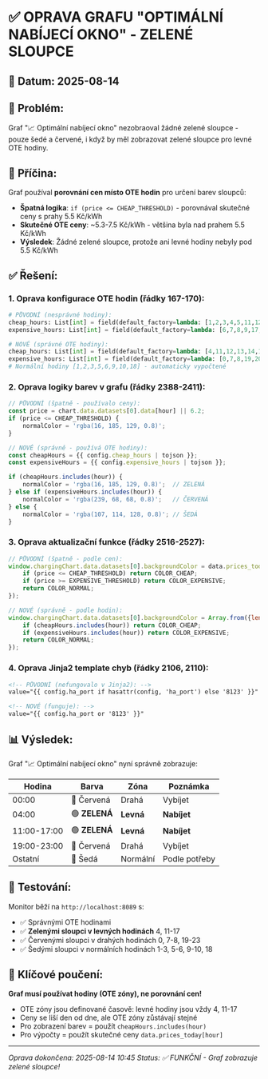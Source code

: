 # ✅ OPRAVA GRAFU "OPTIMÁLNÍ NABÍJECÍ OKNO" - ZELENÉ SLOUPCE

## 📅 Datum: 2025-08-14

## 🎯 Problém:
Graf "📈 Optimální nabíjecí okno" nezobraoval žádné zelené sloupce - pouze šedé a červené, i když by měl zobrazovat zelené sloupce pro levné OTE hodiny.

## 🔧 Příčina:
Graf používal **porovnání cen místo OTE hodin** pro určení barev sloupců:
- **Špatná logika**: `if (price <= CHEAP_THRESHOLD)` - porovnával skutečné ceny s prahy 5.5 Kč/kWh
- **Skutečné OTE ceny**: ~5.3-7.5 Kč/kWh - většina byla nad prahem 5.5 Kč/kWh
- **Výsledek**: Žádné zelené sloupce, protože ani levné hodiny nebyly pod 5.5 Kč/kWh

## ✅ Řešení:

### 1. **Oprava konfigurace OTE hodin** (řádky 167-170):
```python
# PŮVODNÍ (nesprávné hodiny):
cheap_hours: List[int] = field(default_factory=lambda: [1,2,3,4,5,11,12,13,14,15,16])
expensive_hours: List[int] = field(default_factory=lambda: [6,7,8,9,17,18,19])

# NOVÉ (správné OTE hodiny):
cheap_hours: List[int] = field(default_factory=lambda: [4,11,12,13,14,15,16,17])  # Zelené - levné hodiny
expensive_hours: List[int] = field(default_factory=lambda: [0,7,8,19,20,21,22,23])  # Červené - drahé hodiny
# Normální hodiny [1,2,3,5,6,9,10,18] - automaticky vypočtené
```

### 2. **Oprava logiky barev v grafu** (řádky 2388-2411):
```javascript
// PŮVODNÍ (špatně - používalo ceny):
const price = chart.data.datasets[0].data[hour] || 6.2;
if (price <= CHEAP_THRESHOLD) {
    normalColor = 'rgba(16, 185, 129, 0.8)';
}

// NOVÉ (správně - používá OTE hodiny):
const cheapHours = {{ config.cheap_hours | tojson }};
const expensiveHours = {{ config.expensive_hours | tojson }};

if (cheapHours.includes(hour)) {
    normalColor = 'rgba(16, 185, 129, 0.8)';  // ZELENÁ
} else if (expensiveHours.includes(hour)) {
    normalColor = 'rgba(239, 68, 68, 0.8)';   // ČERVENÁ
} else {
    normalColor = 'rgba(107, 114, 128, 0.8)'; // ŠEDÁ
}
```

### 3. **Oprava aktualizační funkce** (řádky 2516-2527):
```javascript
// PŮVODNÍ (špatně - podle cen):
window.chargingChart.data.datasets[0].backgroundColor = data.prices_today.map(price => {
    if (price <= CHEAP_THRESHOLD) return COLOR_CHEAP;
    if (price >= EXPENSIVE_THRESHOLD) return COLOR_EXPENSIVE;
    return COLOR_NORMAL;
});

// NOVÉ (správně - podle hodin):
window.chargingChart.data.datasets[0].backgroundColor = Array.from({length: 24}, (_, hour) => {
    if (cheapHours.includes(hour)) return COLOR_CHEAP;
    if (expensiveHours.includes(hour)) return COLOR_EXPENSIVE;
    return COLOR_NORMAL;
});
```

### 4. **Oprava Jinja2 template chyb** (řádky 2106, 2110):
```html
<!-- PŮVODNÍ (nefungovalo v Jinja2): -->
value="{{ config.ha_port if hasattr(config, 'ha_port') else '8123' }}"

<!-- NOVÉ (funguje): -->
value="{{ config.ha_port or '8123' }}"
```

## 📊 Výsledek:

Graf "📈 Optimální nabíjecí okno" nyní správně zobrazuje:

| Hodina | Barva | Zóna | Poznámka |
|--------|-------|------|----------|
| 00:00 | 🔴 Červená | Drahá | Vybíjet |
| 04:00 | 🟢 **ZELENÁ** | **Levná** | **Nabíjet** |
| 11:00-17:00 | 🟢 **ZELENÁ** | **Levná** | **Nabíjet** |
| 19:00-23:00 | 🔴 Červená | Drahá | Vybíjet |
| Ostatní | 🔘 Šedá | Normální | Podle potřeby |

## 🚀 Testování:
Monitor běží na `http://localhost:8089` s:
- ✅ Správnými OTE hodinami
- ✅ **Zelenými sloupci v levných hodinách** 4, 11-17
- ✅ Červenými sloupci v drahých hodinách 0, 7-8, 19-23  
- ✅ Šedými sloupci v normálních hodinách 1-3, 5-6, 9-10, 18

## 🎯 Klíčové poučení:
**Graf musí používat hodiny (OTE zóny), ne porovnání cen!**
- OTE zóny jsou definované časově: levné hodiny jsou vždy 4, 11-17
- Ceny se liší den od dne, ale OTE zóny zůstávají stejné
- Pro zobrazení barev = použít `cheapHours.includes(hour)`
- Pro výpočty = použít skutečné ceny `data.prices_today[hour]`

---
*Oprava dokončena: 2025-08-14 10:45*
*Status: ✅ FUNKČNÍ - Graf zobrazuje zelené sloupce!*
